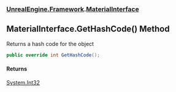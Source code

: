 ### [UnrealEngine.Framework](UnrealEngine_Framework.md 'UnrealEngine.Framework').[MaterialInterface](MaterialInterface.md 'UnrealEngine.Framework.MaterialInterface')
## MaterialInterface.GetHashCode() Method
Returns a hash code for the object  
```csharp
public override int GetHashCode();
```
#### Returns
[System.Int32](https://docs.microsoft.com/en-us/dotnet/api/System.Int32 'System.Int32')  
